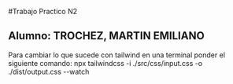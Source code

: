 #Trabajo Practico N2 
## Alumno: TROCHEZ, MARTIN EMILIANO
Para cambiar lo que sucede con tailwind en una terminal ponder el siguiente comando:
npx tailwindcss -i ./src/css/input.css -o ./dist/output.css --watch

